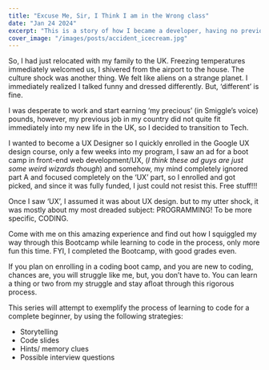 ```yaml
---
title: "Excuse Me, Sir, I Think I am in the Wrong class"
date: "Jan 24 2024"
excerpt: "This is a story of how I became a developer, having no previous knowledge of code, and having never written a single line of code. I ended up in the wrong class!!!"
cover_image: "/images/posts/accident_icecream.jpg"
---
```




So, I had just relocated with my family to the UK. Freezing temperatures immediately welcomed us, I shivered from the airport to the house. The culture shock was another thing. We felt like aliens on a strange planet. I immediately realized I talked funny and dressed differently. But, ‘different’ is fine.

I was desperate to work and start earning ‘my precious’ (in Smiggle’s voice) pounds, however, my previous job in my country did not quite fit immediately into my new life in the UK, so I decided to transition to Tech.

I wanted to become a UX Designer so I quickly enrolled in the Google UX design course, only a few weeks into my program, I saw an ad for a boot camp in front-end web development/UX, (_I think these ad guys are just some weird wizards though_) and somehow, my mind completely ignored part A and focused completely on the ‘UX’ part, so I enrolled and got picked, and since it was fully funded, I just could not resist this. Free stuff!!!

Once I saw ‘UX’, I assumed it was about UX design. but to my utter shock, it was mostly about my most dreaded subject: PROGRAMMING! To be more specific, CODING.

Come with me on this amazing experience and find out how I squiggled my way through this Bootcamp while learning to code in the process, only more fun this time. FYI, I completed the Bootcamp, with good grades even.

If you plan on enrolling in a coding boot camp, and you are new to coding, chances are, you will struggle like me, but, you don’t have to. You can learn a thing or two from my struggle and stay afloat through this rigorous process.

This series will attempt to exemplify the process of learning to code for a complete beginner, by using the following strategies:

- Storytelling
- Code slides
- Hints/ memory clues
- Possible interview questions
